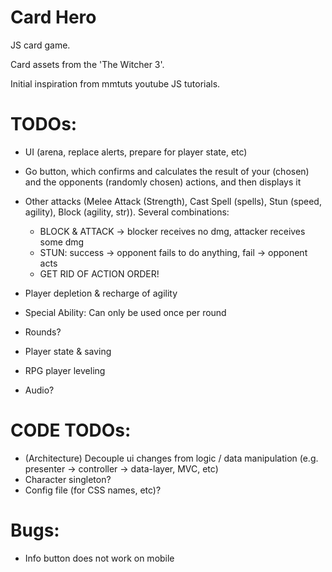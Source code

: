 # Card Hero
JS card game.

Card assets from the 'The Witcher 3'.

Initial inspiration from mmtuts youtube JS tutorials. 

# TODOs:
- UI (arena, replace alerts, prepare for player state, etc)

- Go button, which confirms and calculates the result of your (chosen) and the opponents (randomly chosen) actions, and then displays it
- Other attacks (Melee Attack (Strength), Cast Spell (spells), Stun (speed, agility), Block (agility, str)). Several combinations:
    - BLOCK & ATTACK -> blocker receives no dmg, attacker receives some dmg
    - STUN: success -> opponent fails to do anything, fail -> opponent acts 
    - GET RID OF ACTION ORDER!
- Player depletion & recharge of agility
- Special Ability: Can only be used once per round
- Rounds?

- Player state & saving
- RPG player leveling
- Audio?

# CODE TODOs:
- (Architecture) Decouple ui changes from logic / data manipulation (e.g. presenter -> controller -> data-layer, MVC, etc)
- Character singleton?
- Config file (for CSS names, etc)?

# Bugs:
- Info button does not work on mobile